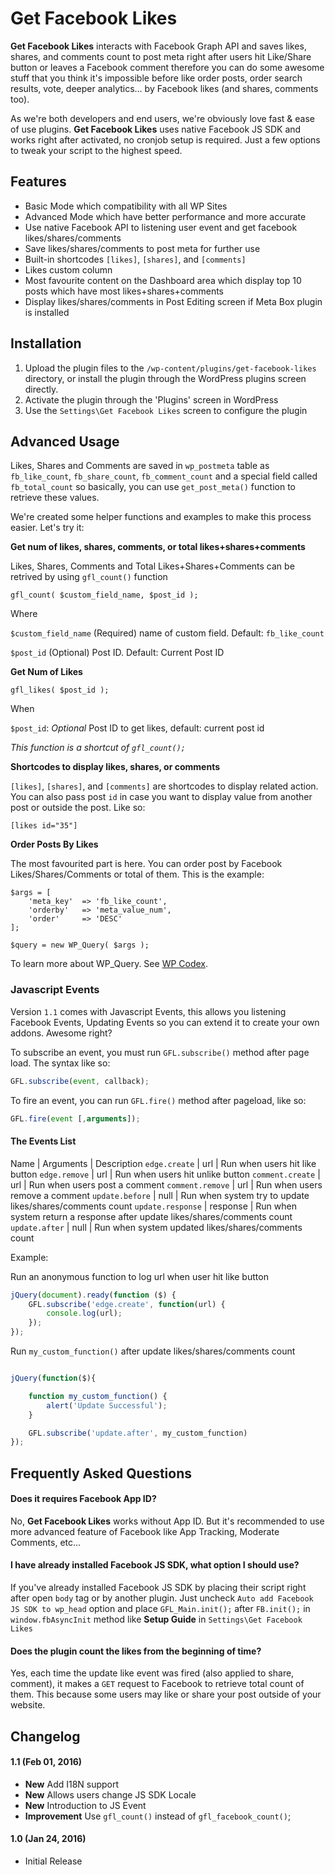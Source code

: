 # Get Facebook Likes

**Get Facebook Likes** interacts with Facebook Graph API and saves likes, shares, and comments count to post meta right after users hit Like/Share button or leaves a Facebook comment therefore you can do some awesome stuff that you think it's impossible before like order posts, order search results, vote, deeper analytics... by Facebook likes (and shares, comments too).

As we're both developers and end users, we're obviously love fast & ease of use plugins. **Get Facebook Likes** uses native Facebook JS SDK and works right after activated, no cronjob setup is required. Just a few options to tweak your script to the highest speed.

## Features
* Basic Mode which compatibility with all WP Sites 
* Advanced Mode which have better performance and more accurate
* Use native Facebook API to listening user event and get facebook likes/shares/comments
* Save likes/shares/comments to post meta for further use
* Built-in shortcodes `[likes]`, `[shares]`, and `[comments]`
* Likes custom column
* Most favourite content on the Dashboard area which display top 10 posts which have most likes+shares+comments
* Display likes/shares/comments in Post Editing screen if Meta Box plugin is installed

## Installation

1. Upload the plugin files to the `/wp-content/plugins/get-facebook-likes` directory, or install the plugin through the WordPress plugins screen directly.
1. Activate the plugin through the 'Plugins' screen in WordPress
1. Use the `Settings\Get Facebook Likes` screen to configure the plugin

## Advanced Usage
Likes, Shares and Comments are saved in `wp_postmeta` table as `fb_like_count`, `fb_share_count`, `fb_comment_count` and a special field called `fb_total_count` so basically, you can use `get_post_meta()` function to retrieve these values.

We're created some helper functions and examples to make this process easier. Let's try it:

**Get num of likes, shares, comments, or total likes+shares+comments**

Likes, Shares, Comments and Total Likes+Shares+Comments can be retrived by using `gfl_count()` function

```
gfl_count( $custom_field_name, $post_id );
```

Where

`$custom_field_name` (Required) name of custom field. Default: `fb_like_count`

`$post_id` (Optional) Post ID. Default: Current Post ID

**Get Num of Likes**

```
gfl_likes( $post_id );
```

When

`$post_id`: *Optional* Post ID to get likes, default: current post id

*This function is a shortcut of `gfl_count();`*


**Shortcodes to display likes, shares, or comments**

`[likes]`, `[shares]`, and `[comments]` are shortcodes to display related action. You can also pass post `id` in case you want to display value from another post or outside the post. Like so:

`[likes id="35"]`

**Order Posts By Likes**

The most favourited part is here. You can order post by Facebook Likes/Shares/Comments or total of them. This is the example:

```
$args = [
	'meta_key' 	=> 'fb_like_count', 
	'orderby' 	=> 'meta_value_num', 
	'order' 	=> 'DESC'
];

$query = new WP_Query( $args );
```

To learn more about WP_Query. See [WP Codex](https://codex.wordpress.org/Class_Reference/WP_Query).


### Javascript Events
Version `1.1` comes with Javascript Events, this allows you listening Facebook Events, Updating Events so you can extend it to create your own addons. Awesome right?

To subscribe an event, you must run `GFL.subscribe()` method after page load. The syntax like so:

```js
GFL.subscribe(event, callback);
```

To fire an event, you can run `GFL.fire()` method after pageload, like so:

```js
GFL.fire(event [,arguments]);
```

#### The Events List
Name | Arguments | Description
`edge.create` | url | Run when users hit like button
`edge.remove` | url | Run when users hit unlike button
`comment.create` | url | Run when users post a comment
`comment.remove` | url | Run when users remove a comment
`update.before` | null | Run when system try to update likes/shares/comments count
`update.response` | response | Run when system return a response after update likes/shares/comments count
`update.after` | null | Run when system updated likes/shares/comments count

Example:

Run an anonymous function to log url when user hit like button

```js
jQuery(document).ready(function ($) {
	GFL.subscribe('edge.create', function(url) {
		console.log(url);
	});
});

```

Run  `my_custom_function()` after update likes/shares/comments count

```js

jQuery(function($){

	function my_custom_function() {
		alert('Update Successful');
	}

	GFL.subscribe('update.after', my_custom_function)
});

```



## Frequently Asked Questions

#### Does it requires Facebook App ID?
No, **Get Facebook Likes** works without App ID. But it's recommended to use more advanced feature of Facebook like App Tracking, Moderate Comments, etc...

#### I have already installed Facebook JS SDK, what option I should use?
If you've already installed Facebook JS SDK by placing their script right after open `body` tag or by another plugin. Just uncheck `Auto add Facebook JS SDK to wp_head` option and place `GFL_Main.init();` after `FB.init();` in `window.fbAsyncInit` method like **Setup Guide** in `Settings\Get Facebook Likes`

#### Does the plugin count the likes from the beginning of time?
Yes, each time the update like event was fired (also applied to share, comment), it makes a `GET` request to Facebook to retrieve total count of them. This because some users may like or share your post outside of your website.


## Changelog

#### 1.1 (Feb 01, 2016)
* **New** Add I18N support
* **New** Allows users change JS SDK Locale
* **New** Introduction to JS Event
* **Improvement** Use `gfl_count()` instead of `gfl_facebook_count()`;

#### 1.0 (Jan 24, 2016)
* Initial Release